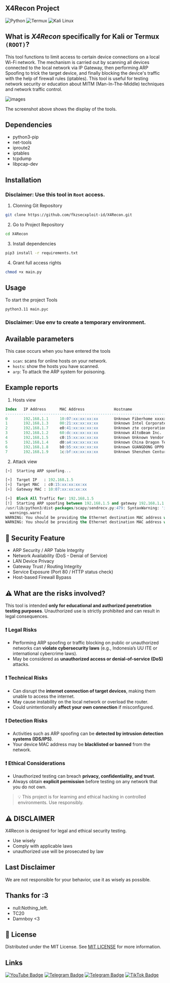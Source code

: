 ## X4Recon Project
![Python](https://img.shields.io/badge/Code-Python-blue?style=flat&logo=python&logoColor=white)
![Termux](https://img.shields.io/badge/Platform-Termux-brightgreen?style=flat&logo=android&logoColor=white)
![Kali Linux](https://img.shields.io/badge/Platform-Kali_Linux-black?style=flat&logo=kalilinux&logoColor=white)

## What is ***X4Recon*** specifically for Kali or Termux `(ROOT)`?
This tool functions to limit access to certain device connections on a local Wi-Fi network. The mechanism is carried out by scanning all devices connected to the local network via IP Gateway, then performing ARP Spoofing to trick the target device, and finally blocking the device's traffic with the help of firewall rules (iptables). This tool is useful for testing network security or education about MITM (Man-In-The-Middle) techniques and network traffic control.

![images](https://files.catbox.moe/1lhugo.png)

The screenshot above shows the display of the tools.

## Dependencies
- python3-pip
- net-tools 
- iproute2 
- iptables 
- tcpdump 
- libpcap-dev

## Installation
### Disclaimer: Use this tool in `Root` access.

1. Clonning Git Repository
```bash
git clone https://github.com/fkzsecxploit-id/X4Recon.git
```

2. Go to Project Repository
```bash
cd X4Recon
```

3. Install dependencies
```bash
pip3 install -r requirements.txt
```

4. Grant full access rights
```bash
chmod +x main.py
```

## Usage
To start the project Tools

```bash
python3.11 main.pyc
```

### Disclaimer: Use env to create a temporary environment.

## Available parameters
This case occurs when you have entered the tools

- `scan`: scans for online hosts on your network.
- `hosts`: show the hosts you have scanned.
- `arp`: To attack the ARP system for poisoning.

## Example reports

1. Hosts view
```sql
Index   IP Address      MAC Address             Hostname                Vendor
----------------------------------------------------------------------------------------------------
0       192.168.1.1     10:07:xx:xx:xx:xx       Unknown Fiberhome xxxxxxxxxx Technologies Co.,LTD
1       192.168.1.3     00:21:xx:xx:xx:xx       Unknown Intel Corporate
2       192.168.1.7     e0:41:xx:xx:xx:xx       Unknown zte corporation
3       192.168.1.2     60:dc:xx:xx:xx:xx       Unknown AltoBeam Inc.
4       192.168.1.5     c0:15:xx:xx:xx:xx       Unknown Unknown Vendor
5       192.168.1.4     d0:a4:xx:xx:xx:xx       Unknown China Dragon Technology Limited
6       192.168.1.8     b0:b5:xx:xx:xx:xx       Unknown GUANGDONG OPPO MOBILE TELECOMMUNICATIONS CORP.,LTD
7       192.168.1.9     1c:bf:xx:xx:xx:xx       Unknown Shenzhen Century Xinyang Technology Co., Ltd
```

2. Attack view
```sql
[+]  Starting ARP spoofing...

[+]  Target IP   : 192.168.1.5
[+]  Target MAC  : c0:15:xx:xx:xx:xx
[+]  Gateway MAC : 10:07:xx:xx:xx:xx

[+]  Block All Traffic for: 192.168.1.5
[!]  Starting ARP spoofing between 192.168.1.5 and gateway 192.168.1.1...
/usr/lib/python3/dist-packages/scapy/sendrecv.py:479: SyntaxWarning: 'iface' has no effect on L3 I/O send(). For multicast/link-local see https://scapy.readthedocs.io/en/latest/usage.html#multicast
  warnings.warn(
WARNING: You should be providing the Ethernet destination MAC address when sending an is-at ARP.
WARNING: You should be providing the Ethernet destination MAC address when sending an is-at ARP.
```

## 🔐 Security Feature 
- ARP Security / ARP Table Integrity
- Network Availability (DoS - Denial of Service)
- LAN Device Privacy
- Gateway Trust / Routing Integrity
- Service Exposure (Port 80 / HTTP status check)
- Host-based Firewall Bypass

## ⚠️ What are the risks involved?

This tool is intended **only for educational and authorized penetration testing purposes**. Unauthorized use is strictly prohibited and can result in legal consequences.

### ❗ Legal Risks
- Performing ARP spoofing or traffic blocking on public or unauthorized networks can **violate cybersecurity laws** (e.g., Indonesia’s UU ITE or international cybercrime laws).
- May be considered as **unauthorized access or denial-of-service (DoS)** attacks.

### ❗ Technical Risks
- Can disrupt the **internet connection of target devices**, making them unable to access the internet.
- May cause instability on the local network or overload the router.
- Could unintentionally **affect your own connection** if misconfigured.

### ❗ Detection Risks
- Activities such as ARP spoofing can be **detected by intrusion detection systems (IDS/IPS)**.
- Your device MAC address may be **blacklisted or banned** from the network.

### ❗ Ethical Considerations
- Unauthorized testing can breach **privacy, confidentiality, and trust**.
- Always obtain **explicit permission** before testing on any network that you do not own.

> 💡 This project is for learning and ethical hacking in controlled environments. Use responsibly.

## ⚠️ DISCLAIMER
X4Recon is designed for legal and ethical security testing.
- Use wisely
- Comply with applicable laws
- unauthorized use will be prosecuted by law

## Last Disclaimer
We are not responsible for your behavior, use it as wisely as possible.

## Thanks for :3
- null:Nothing_left.
- TC20
- Damnboy <3

## 📜 License
Distributed under the MIT License. See [MIT LICENSE](./LICENSE.txt) for more information.

## Links
[![YouTube Badge](https://img.shields.io/static/v1?label=|&message=YouTube&color=red&style=for-the-badge&logo=youtube&logoColor=white)](https://youtube.com/@fkzz_id?si=2iKh-_gak2JPjffW) [![Telegram Badge](https://img.shields.io/static/v1?label=|&message=Telegram&color=lightblue&style=for-the-badge&logo=telegram&logoColor=white)](https://t.me/dlp46sec) [![Telegram Badge](https://img.shields.io/static/v1?label=|&message=Telegram2&color=lightblue&style=for-the-badge&logo=telegram&logoColor=white)](https://t.me/noxleviathan404) [![TikTok Badge](https://img.shields.io/static/v1?label=|&message=TikTok&color=Gray&style=for-the-badge&logo=tiktok&logoColor=white)](https://tiktok.com/@fkzsec.id)
  
